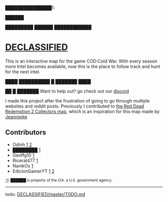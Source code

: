 
███████████████<a name="myfootnote1">1</a>:

██████

█████████  ██████  ████████████
# [DECLASSIFIED](https://Odinnh.github.io/DECLASSIFIED)
This is an interactive map for the game COD:Cold War.
With every season more Intel becomes available, now this is the place to follow track and hunt for the next intel.

████ ██████████ █ ███████ ████

██ █ ███████
Want to help out? go check out our [discord](https://discord.gg/4Xqj8XntFe)

I made this project after the frustration of going to go through multiple websites and reddit posts.
Previously I contributed to [the Red Dead Redemption 2 Collectors map](https://jeanropke.github.io/RDR2CollectorsMap/), which is an inspiration for this map made by [Jeanropke](https://github.com/jeanropke/)

## Contributors
 - Odinh [1](https://github.com/iligalodin) [2](https://github.com/Odinnh)
 - ████████ [1](https://www.youtube.com/watch?v=dQw4w9WgXcQ)
 - Geoffg10 [1](https://www.reddit.com/user/Alpharettaraiders09/posts/)
 - Ricerat477 [1](https://www.reddit.com/user/Ricerat477)
 - NanikOs [1](https://github.com/Nanik0s)
 - EdicionGamerYT [1](https://github.com/EdicionGamer) [2](https://www.youtube.com/channel/UCLFdusOixGf1Pto6oHfFdog)

<sup>[^1](#myfootnote1): ██████ is property of the CIA. a U.S. government agency.</sup>

--------------------------------------------------
todo: [DECLASSIFIED/master/TODO.md](https://github.com/Odinnh/DECLASSIFIED/blob/master/TODO.md)